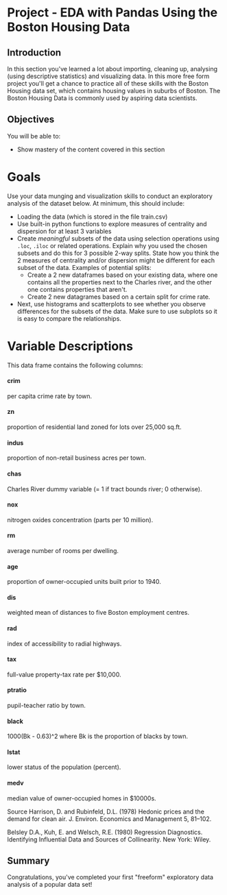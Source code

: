 
# Project - EDA with Pandas Using the Boston Housing Data

## Introduction

In this section you've learned a lot about importing, cleaning up, analysing (using descriptive statistics) and visualizing data. In this more free form project you'll get a chance to practice all of these skills with the Boston Housing data set,  which contains housing values in suburbs of Boston. The Boston Housing Data is commonly used by aspiring data scientists.  

## Objectives
You will be able to:
* Show mastery of the content covered in this section

# Goals

Use your data munging and visualization skills to conduct an exploratory analysis of the dataset below. At minimum, this should include:

* Loading the data (which is stored in the file train.csv)
* Use built-in python functions to explore measures of centrality and dispersion for at least 3 variables
* Create *meaningful* subsets of the data using selection operations using `.loc`, `.iloc` or related operations. Explain why you used the chosen subsets and do this for 3 possible 2-way splits. State how you think the 2 measures of centrality and/or dispersion might be different for each subset of the data. Examples of potential splits:
    - Create a 2 new dataframes based on your existing data, where one contains all the properties next to the Charles river, and the other one contains properties that aren't.
    - Create 2 new datagrames based on a certain split for crime rate.
* Next, use histograms and scatterplots to see whether you observe differences for the subsets of the data. Make sure to use subplots so it is easy to compare the relationships.

# Variable Descriptions

This data frame contains the following columns:

#### crim  
per capita crime rate by town.

#### zn  
proportion of residential land zoned for lots over 25,000 sq.ft.

#### indus  
proportion of non-retail business acres per town.

#### chas  
Charles River dummy variable (= 1 if tract bounds river; 0 otherwise).

#### nox  
nitrogen oxides concentration (parts per 10 million).

#### rm  
average number of rooms per dwelling.

#### age  
proportion of owner-occupied units built prior to 1940.

#### dis  
weighted mean of distances to five Boston employment centres.

#### rad  
index of accessibility to radial highways.

#### tax  
full-value property-tax rate per $10,000.

#### ptratio  
pupil-teacher ratio by town.

#### black  
1000(Bk - 0.63)^2 where Bk is the proportion of blacks by town.

#### lstat  
lower status of the population (percent).

#### medv  
median value of owner-occupied homes in $10000s.
  
  
  
Source
Harrison, D. and Rubinfeld, D.L. (1978) Hedonic prices and the demand for clean air. J. Environ. Economics and Management 5, 81–102.

Belsley D.A., Kuh, E. and Welsch, R.E. (1980) Regression Diagnostics. Identifying Influential Data and Sources of Collinearity. New York: Wiley.

## Summary

Congratulations, you've completed your first "freeform" exploratory data analysis of a popular data set!

